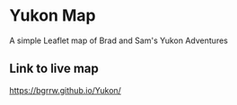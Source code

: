 # Yukon Map
A simple Leaflet map of Brad and Sam's Yukon Adventures

## Link to live map 
https://bgrrw.github.io/Yukon/
